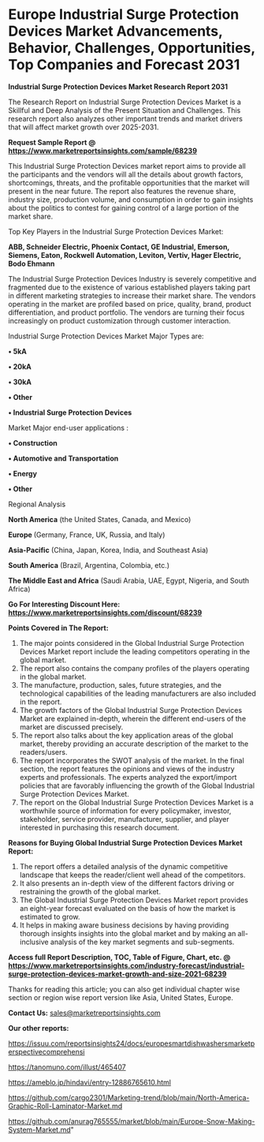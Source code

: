 # Europe Industrial Surge Protection Devices Market Advancements, Behavior, Challenges, Opportunities, Top Companies and Forecast 2031

<strong>Industrial Surge Protection Devices Market Research Report 2031</strong>

The Research Report on Industrial Surge Protection Devices Market is a Skillful and Deep Analysis of the Present Situation and Challenges. This research report also analyzes other important trends and market drivers that will affect market growth over 2025-2031.

<strong>Request Sample Report @ <a href=https://www.marketreportsinsights.com/sample/68239>https://www.marketreportsinsights.com/sample/68239</a></strong>

This Industrial Surge Protection Devices market report aims to provide all the participants and the vendors will all the details about growth factors, shortcomings, threats, and the profitable opportunities that the market will present in the near future. The report also features the revenue share, industry size, production volume, and consumption in order to gain insights about the politics to contest for gaining control of a large portion of the market share.

Top Key Players in the Industrial Surge Protection Devices Market:

<strong>ABB, Schneider Electric, Phoenix Contact, GE Industrial, Emerson, Siemens, Eaton, Rockwell Automation, Leviton, Vertiv, Hager Electric, Bodo Ehmann</strong>

The Industrial Surge Protection Devices Industry is severely competitive and fragmented due to the existence of various established players taking part in different marketing strategies to increase their market share. The vendors operating in the market are profiled based on price, quality, brand, product differentiation, and product portfolio. The vendors are turning their focus increasingly on product customization through customer interaction.

Industrial Surge Protection Devices Market Major Types are:

<strong>• 5kA

• 20kA

• 30kA

• Other

• Industrial Surge Protection Devices</strong>

Market Major end-user applications :

<strong>• Construction

• Automotive and Transportation

• Energy

• Other</strong>

Regional Analysis

</u><strong><b>North America</b></strong> (the United States, Canada, and Mexico)

<strong><b>Europe </b></strong>(Germany, France, UK, Russia, and Italy)

<strong><b>Asia-Pacific</b></strong> (China, Japan, Korea, India, and Southeast Asia)

<strong><b>South America</b></strong> (Brazil, Argentina, Colombia, etc.)

<strong><b>The Middle East and Africa</b></strong> (Saudi Arabia, UAE, Egypt, Nigeria, and South Africa)

<strong>Go For Interesting Discount Here: <a href=https://www.marketreportsinsights.com/discount/68239>https://www.marketreportsinsights.com/discount/68239</a></strong>

<strong>Points Covered in The Report:</strong>
<ol>
  <li>The major points considered in the Global Industrial Surge Protection Devices Market report include the leading competitors operating in the global market.</li>
  <li>The report also contains the company profiles of the players operating in the global market.</li>
  <li>The manufacture, production, sales, future strategies, and the technological capabilities of the leading manufacturers are also included in the report.</li>
  <li>The growth factors of the Global Industrial Surge Protection Devices Market are explained in-depth, wherein the different end-users of the market are discussed precisely.</li>
  <li>The report also talks about the key application areas of the global market, thereby providing an accurate description of the market to the readers/users.</li>
  <li>The report incorporates the SWOT analysis of the market. In the final section, the report features the opinions and views of the industry experts and professionals. The experts analyzed the export/import policies that are favorably influencing the growth of the Global Industrial Surge Protection Devices Market.</li>
  <li>The report on the Global Industrial Surge Protection Devices Market is a worthwhile source of information for every policymaker, investor, stakeholder, service provider, manufacturer, supplier, and player interested in purchasing this research document.</li>
</ol>
<strong>Reasons for Buying Global Industrial Surge Protection Devices Market Report:</strong>

<ol>
  <li>The report offers a detailed analysis of the dynamic competitive landscape that keeps the reader/client well ahead of the competitors.</li>
  <li>It also presents an in-depth view of the different factors driving or restraining the growth of the global market.</li>
  <li>The Global Industrial Surge Protection Devices Market report provides an eight-year forecast evaluated on the basis of how the market is estimated to grow.</li>
  <li>It helps in making aware business decisions by having providing thorough insights insights into the global market and by making an all-inclusive analysis of the key market segments and sub-segments.</li>
</ol>
<strong>Access full Report Description, TOC, Table of Figure, Chart, etc. @ <a href=https://www.marketreportsinsights.com/industry-forecast/industrial-surge-protection-devices-market-growth-and-size-2021-68239>https://www.marketreportsinsights.com/industry-forecast/industrial-surge-protection-devices-market-growth-and-size-2021-68239</a></strong>


Thanks for reading this article; you can also get individual chapter wise section or region wise report version like Asia, United States, Europe.

<strong>Contact Us:</strong>
sales@marketreportsinsights.com

<strong>Our other reports:</strong>

<a href=https://issuu.com/reportsinsights24/docs/europesmartdishwashersmarketperspectivecomprehensi>https://issuu.com/reportsinsights24/docs/europesmartdishwashersmarketperspectivecomprehensi</a>

<a href=https://tanomuno.com/illust/465407>https://tanomuno.com/illust/465407</a>

<a href=https://ameblo.jp/hindavi/entry-12886765610.html>https://ameblo.jp/hindavi/entry-12886765610.html</a>

<a href=https://github.com/cargo2301/Marketing-trend/blob/main/North-America-Graphic-Roll-Laminator-Market.md>https://github.com/cargo2301/Marketing-trend/blob/main/North-America-Graphic-Roll-Laminator-Market.md</a>

<a href=https://github.com/anurag765555/market/blob/main/Europe-Snow-Making-System-Market.md>https://github.com/anurag765555/market/blob/main/Europe-Snow-Making-System-Market.md</a>"
